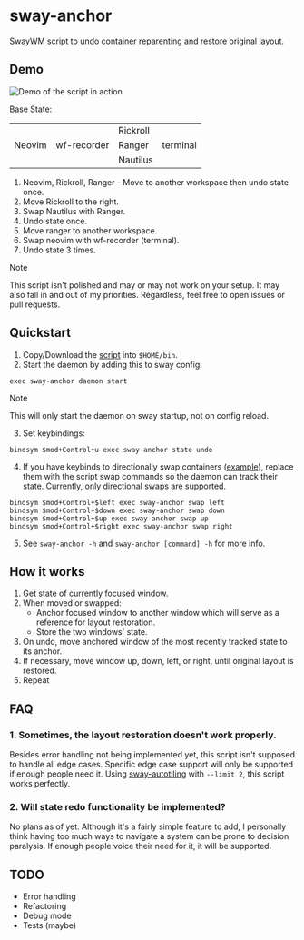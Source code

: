 sway-anchor
===========

SwayWM script to undo container reparenting and restore original layout.

Demo
----

![Demo of the script in action](https://github.com/jnzigg/sway-anchor/blob/main/assets/demo.gif)

Base State:

|         |             |          |          |
|-------- | ----------- | -------- | -------- |
|         |             | Rickroll |          |
| Neovim  | wf-recorder | Ranger   | terminal |
|         |             | Nautilus |          |

1. Neovim, Rickroll, Ranger - Move to another workspace then undo state once.
2. Move Rickroll to the right.
3. Swap Nautilus with Ranger.
4. Undo state once.
5. Move ranger to another workspace.
6. Swap neovim with wf-recorder (terminal).
7. Undo state 3 times.

> [!NOTE]
> This script isn't polished and may or may not work on your setup. It may also fall in and out of my priorities.
> Regardless, feel free to open issues or pull requests.

Quickstart
------------

1. Copy/Download the [script][script] into `$HOME/bin`.
2. Start the daemon by adding this to sway config:

```
exec sway-anchor daemon start
```
> [!NOTE]
> This will only start the daemon on sway startup, not on config reload.

3. Set keybindings:

```
bindsym $mod+Control+u exec sway-anchor state undo
```

4. If you have keybinds to directionally swap containers ([example][swap-keybinds]), replace them with the script swap commands so the daemon can track their state. Currently, only directional swaps are supported.
```
bindsym $mod+Control+$left exec sway-anchor swap left
bindsym $mod+Control+$down exec sway-anchor swap down
bindsym $mod+Control+$up exec sway-anchor swap up
bindsym $mod+Control+$right exec sway-anchor swap right
```
5. See `sway-anchor -h` and `sway-anchor [command] -h` for more info.

How it works
------------
1. Get state of currently focused window.
2. When moved or swapped:
     - Anchor focused window to another window which will serve as a reference for layout restoration.
     - Store the two windows' state.
3. On undo, move anchored window of the most recently tracked state to its anchor.
4. If necessary, move window up, down, left, or right, until original layout is restored.
5. Repeat

FAQ
---
### 1. Sometimes, the layout restoration doesn't work properly.
Besides error handling not being implemented yet, this script isn't supposed to handle all edge cases. Specific edge case
support will only be supported if enough people need it. Using [sway-autotiling][sway-autotiling] with `--limit 2`, this
script works perfectly.

### 2. Will state redo functionality be implemented?
No plans as of yet. Although it's a fairly simple feature to add, I personally think having too much ways to navigate a system can be prone
to decision paralysis. If enough people voice their need for it, it will be supported.

TODO
----
- Error handling
- Refactoring
- Debug mode
- Tests (maybe)


[script]: https://github.com/jnzigg/sway-anchor/blob/main/sway-anchor
[swap-keybinds]: https://www.reddit.com/r/swaywm/comments/mmhvyf/swap_mode/
[sway-autotiling]: https://github.com/nwg-piotr/autotiling
